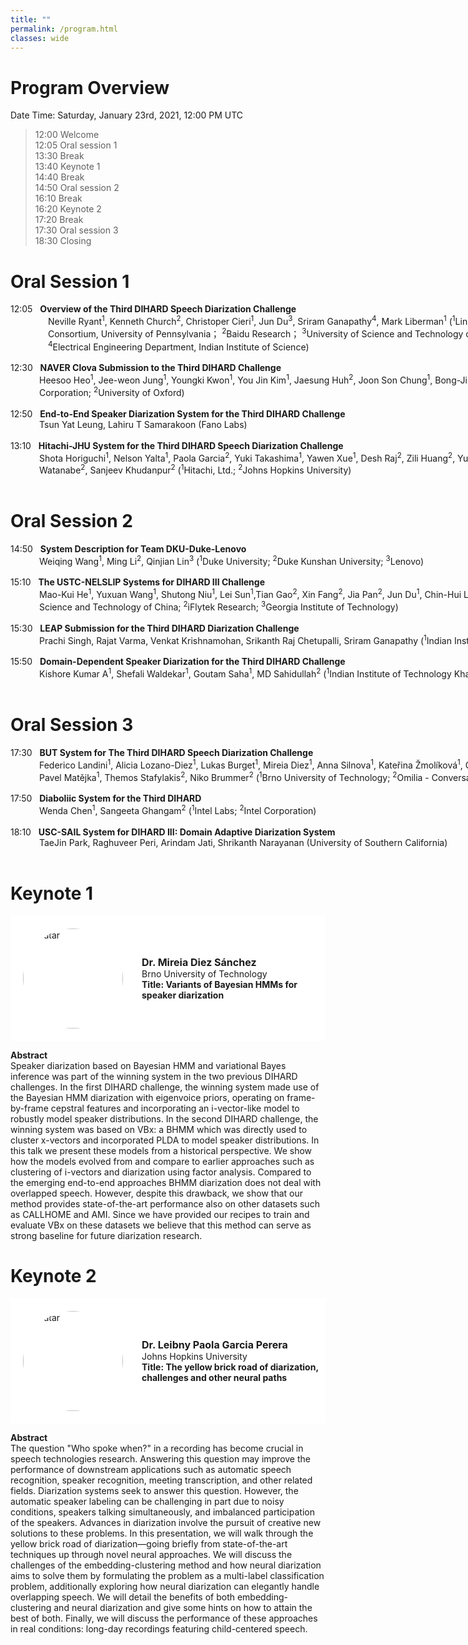 ```yaml
---
title: ""
permalink: /program.html
classes: wide
---
```



# Program Overview
Date Time: Saturday, January 23rd, 2021, 12:00 PM UTC 

> 12:00	 Welcome  
> 12:05  Oral session 1  
> 13:30  Break  
> 13:40	 Keynote 1  
> 14:40	 Break  
> 14:50	 Oral session 2  
> 16:10	 Break  
> 16:20	 Keynote 2  
> 17:20	 Break  
> 17:30	 Oral session 3  
> 18:30	 Closing  

# Oral Session 1

<div style="width:860px;">
  <div>
  12:05 &nbsp;&nbsp;<strong>Overview of the Third DIHARD Speech Diarization Challenge</strong>
  </div>
  <div style="margin-left: 60px">
  Neville Ryant<sup>1</sup>, Kenneth Church<sup>2</sup>, Christoper Cieri<sup>1</sup>, Jun Du<sup>3</sup>, Sriram Ganapathy<sup>4</sup>, Mark Liberman<sup>1</sup>  
   (<sup>1</sup>Linguistic Data Consortium, University of Pennsylvania； <sup>2</sup>Baidu Research； <sup>3</sup>University of Science and Technology of China； <sup>4</sup>Electrical Engineering Department, Indian Institute of Science)
  <br />
  <br />
  </div>
</div>


<div style="width: 860px;">
  <div>
  12:30 &nbsp;&nbsp;<strong>NAVER Clova Submission to the Third DIHARD Challenge</strong>
  </div>
  <div style="margin-left: 46px">
  Heesoo Heo<sup>1</sup>, Jee-weon Jung<sup>1</sup>, Youngki Kwon<sup>1</sup>, You Jin Kim<sup>1</sup>, Jaesung Huh<sup>2</sup>, Joon Son Chung<sup>1</sup>, Bong-Jin Lee<sup>1</sup> 
   (<sup>1</sup>Naver Corporation; <sup>2</sup>University of Oxford)
    <br />
  <br />
  </div>
</div>

<div style="width: 860px;">
  <div>
  12:50 &nbsp;&nbsp;<strong>End-to-End Speaker Diarization System for the Third DIHARD Challenge</strong>
  </div>
  <div style="margin-left: 46px">
  Tsun Yat Leung, Lahiru T Samarakoon (Fano Labs)
    <br />
  <br />
  </div>
</div>


<div style="width: 860px;">
  <div>
  13:10 &nbsp;&nbsp;<strong>Hitachi-JHU System for the Third DIHARD Speech Diarization Challenge</strong>
  </div>
  <div style="margin-left: 46px">
  Shota Horiguchi<sup>1</sup>, Nelson Yalta<sup>1</sup>, Paola Garcia<sup>2</sup>, Yuki Takashima<sup>1</sup>, Yawen Xue<sup>1</sup>, Desh Raj<sup>2</sup>, Zili Huang<sup>2</sup>, Yusuke Fujita<sup>1</sup>, Shinji Watanabe<sup>2</sup>, Sanjeev Khudanpur<sup>2</sup> 
   (<sup>1</sup>Hitachi, Ltd.; <sup>2</sup>Johns Hopkins University)
    <br />
  <br />
  </div>
</div>


# Oral Session 2
<div style="width: 860px;">
  <div>
  14:50 &nbsp;&nbsp;<strong>System Description for Team DKU-Duke-Lenovo</strong>
  </div>
  <div style="margin-left: 46px">
  Weiqing Wang<sup>1</sup>, Ming Li<sup>2</sup>,  Qinjian Lin<sup>3</sup> 
   (<sup>1</sup>Duke University; <sup>2</sup>Duke Kunshan University; <sup>3</sup>Lenovo)
    <br />
  <br />
  </div>
</div>


<div style="width: 860px;">
  <div>
  15:10 &nbsp;&nbsp;<strong>The USTC-NELSLIP Systems for DIHARD III Challenge</strong>
  </div>
  <div style="margin-left: 46px">
  Mao-Kui He<sup>1</sup>, Yuxuan Wang<sup>1</sup>, Shutong Niu<sup>1</sup>, Lei Sun<sup>1</sup>,Tian Gao<sup>2</sup>, Xin Fang<sup>2</sup>, Jia Pan<sup>2</sup>, Jun Du<sup>1</sup>, Chin-Hui Lee<sup>3</sup> 
   (<sup>1</sup>University of Science and Technology of China; <sup>2</sup>iFlytek Research; <sup>3</sup>Georgia Institute of Technology)
   <br />
  <br />
  </div>
</div>

<div style="width: 860px;">
  <div>
  15:30 &nbsp;&nbsp;<strong>LEAP Submission for the Third DIHARD Diarization Challenge</strong>
  </div>
  <div style="margin-left: 46px">
  Prachi Singh, Rajat Varma, Venkat Krishnamohan, Srikanth Raj Chetupalli, Sriram Ganapathy 
  (<sup>1</sup>Indian Institute of Science)
    <br />
  <br />
  </div>
</div>


<div style="width: 860px;">
  <div>
  15:50 &nbsp;&nbsp;<strong>Domain-Dependent Speaker Diarization for the Third DIHARD Challenge</strong>
  </div>
  <div style="margin-left: 46px">
  Kishore Kumar A<sup>1</sup>, Shefali Waldekar<sup>1</sup>, Goutam Saha<sup>1</sup>, MD Sahidullah<sup>2</sup> 
  (<sup>1</sup>Indian Institute of Technology Kharagpur; <sup>2</sup>Inria)
    <br />
  <br />
  </div>
</div>


# Oral Session 3
<div style="width: 860px;">
  <div>
  17:30  &nbsp;&nbsp;<strong>BUT System for The Third DIHARD Speech Diarization Challenge</strong>
  </div>
  <div style="margin-left: 46px">
  Federico Landini<sup>1</sup>, Alicia Lozano-Diez<sup>1</sup>, Lukas Burget<sup>1</sup>, Mireia Diez<sup>1</sup>, Anna Silnova<sup>1</sup>, Kateřina Žmolíková<sup>1</sup>, Ondřej Glembek<sup>1</sup>, Pavel Matějka<sup>1</sup>, Themos Stafylakis<sup>2</sup>, Niko Brummer<sup>2</sup> 
  (<sup>1</sup>Brno University of Technology; <sup>2</sup>Omilia - Conversational Intelligence)
    <br />
  <br />
  </div>
</div>


<div style="width: 860px;">
  <div>
  17:50  &nbsp;&nbsp;<strong>Diaboliic System for the Third DIHARD</strong>
  </div>
  <div style="margin-left: 46px">
  Wenda Chen<sup>1</sup>, Sangeeta Ghangam<sup>2</sup> 
  (<sup>1</sup>Intel Labs; <sup>2</sup>Intel Corporation)
   <br />
  <br />
  </div>
</div>


<div style="width: 860px;">
  <div>
  18:10  &nbsp;&nbsp;<strong>USC-SAIL System for DIHARD III: Domain Adaptive Diarization System</strong>
  </div>
  <div style="margin-left: 46px">
  TaeJin Park, Raghuveer Peri, Arindam Jati, Shrikanth Narayanan 
  (University of Southern California)
    <br />
  <br />
  </div>
</div>

# Keynote 1

 <div style="display: flex; flex-direction: row;height: 200px; align-items: center;background-color: white; ">
    <img
      src="https://i.loli.net/2021/01/17/2JWRcZl6rMKVf87.jpg"
      alt="avatar"
      style="width: 160px; height: 160px; border-radius: 50%; margin-left: 20px;"
    />
    <div style="margin-left: 30px;">
      <div style="font-weight: bold; font-size: 16px;">Dr. Mireia Diez Sánchez</div>
      <div>Brno University of Technology</div>
      <div><b>Title: Variants of Bayesian HMMs for speaker diarization</b></div>
    </div>
  </div>
     
**Abstract**       
Speaker diarization based on Bayesian HMM and variational Bayes inference was part of the winning system in the two previous DIHARD challenges. In the first DIHARD challenge, the winning system made use of the Bayesian HMM diarization with eigenvoice priors, operating on frame-by-frame cepstral features and incorporating an i-vector-like model to robustly model speaker distributions. In the second DIHARD challenge, the winning system was based on VBx: a BHMM which was directly used to cluster x-vectors and incorporated PLDA to model speaker distributions. In this talk we present these models from a historical perspective. We show how the models evolved from and compare to earlier approaches such as clustering of i-vectors and diarization using factor analysis. Compared to the emerging end-to-end approaches BHMM diarization does not deal with overlapped speech. However, despite this drawback, we show that our method provides state-of-the-art performance also on other datasets such as CALLHOME and AMI. Since we have provided our recipes to train and evaluate VBx on these datasets we believe that this method can serve as strong baseline for future diarization research.


# Keynote 2
 <div style="display: flex; flex-direction: row;height: 200px; align-items: center;background-color: white; ">
    <img
      src="https://i.loli.net/2021/01/17/3SegznIErMZsNlQ.jpg"
      alt="avatar"
      style="width: 160px; height: 160px; border-radius: 50%; margin-left: 20px;"
    />
    <div style="margin-left: 30px;">
      <div style="font-weight: bold; font-size: 16px;">Dr. Leibny Paola Garcia Perera</div>
      <div>Johns Hopkins University</div>
      <div><b>Title: The yellow brick road of diarization, challenges and other neural paths</b></div>
    </div>
  </div>
      
**Abstract**   
The question "Who spoke when?" in a recording has become crucial in speech technologies research. Answering this question may improve the performance of downstream applications such as automatic speech recognition, speaker recognition, meeting transcription, and other related fields. Diarization systems seek to answer this question. However, the automatic speaker labeling can be challenging in part due to noisy conditions, speakers talking simultaneously, and imbalanced participation of the speakers. Advances in diarization involve the pursuit of creative new solutions to these problems. In this presentation, we will walk through the yellow brick road of diarization—going briefly from state-of-the-art techniques up through novel neural approaches. We will discuss the challenges of the embedding-clustering method and how neural diarization aims to solve them by formulating the problem as a multi-label classification problem, additionally exploring how neural diarization can elegantly handle overlapping speech. We will detail the benefits of both embedding-clustering and neural diarization and give some hints on how to attain the best of both. Finally, we will discuss the performance of these approaches in real conditions: long-day recordings featuring child-centered speech.

